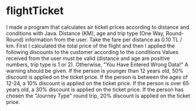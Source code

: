 # flightTicket
I made a program that calculates air ticket prices according to distance and conditions with Java.
Distance (KM), age and trip type (One Way, Round-Round) information from the user.
Take the fare per distance as 0.10 TL / km. First I calculated the total price of the flight
and then I applied the following discounts to the customer according to the conditions
Values ​​received from the user must be valid (distance and age are positive numbers, trip type is 1 or 2). 
Otherwise, "You Have Entered Wrong Data!" A warning should be given.
If the person is younger than 12 years old, 50% discount is applied on the ticket price.
If the person is between the ages of 12-24, a 10% discount is applied on the ticket price.
If the person is over 65 years old, a 30% discount is applied on the ticket price.
If the person has chosen the "Journey Type" round trip, 20% discount is applied on the ticket price.
